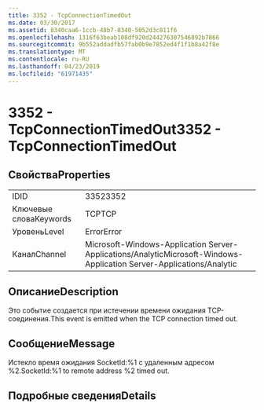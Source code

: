 ```yaml
---
title: 3352 - TcpConnectionTimedOut
ms.date: 03/30/2017
ms.assetid: 8340caa6-1ccb-48b7-8340-5052d3c811f6
ms.openlocfilehash: 1316f63beab108df920d244276307546892b7866
ms.sourcegitcommit: 9b552addadfb57fab0b9e7852ed4f1f1b8a42f8e
ms.translationtype: MT
ms.contentlocale: ru-RU
ms.lasthandoff: 04/23/2019
ms.locfileid: "61971435"
---
```

# <a name="3352---tcpconnectiontimedout"></a><span data-ttu-id="3f97e-102">3352 - TcpConnectionTimedOut</span><span class="sxs-lookup"><span data-stu-id="3f97e-102">3352 - TcpConnectionTimedOut</span></span>
## <a name="properties"></a><span data-ttu-id="3f97e-103">Свойства</span><span class="sxs-lookup"><span data-stu-id="3f97e-103">Properties</span></span>  
  
|||  
|-|-|  
|<span data-ttu-id="3f97e-104">ID</span><span class="sxs-lookup"><span data-stu-id="3f97e-104">ID</span></span>|<span data-ttu-id="3f97e-105">3352</span><span class="sxs-lookup"><span data-stu-id="3f97e-105">3352</span></span>|  
|<span data-ttu-id="3f97e-106">Ключевые слова</span><span class="sxs-lookup"><span data-stu-id="3f97e-106">Keywords</span></span>|<span data-ttu-id="3f97e-107">TCP</span><span class="sxs-lookup"><span data-stu-id="3f97e-107">TCP</span></span>|  
|<span data-ttu-id="3f97e-108">Уровень</span><span class="sxs-lookup"><span data-stu-id="3f97e-108">Level</span></span>|<span data-ttu-id="3f97e-109">Error</span><span class="sxs-lookup"><span data-stu-id="3f97e-109">Error</span></span>|  
|<span data-ttu-id="3f97e-110">Канал</span><span class="sxs-lookup"><span data-stu-id="3f97e-110">Channel</span></span>|<span data-ttu-id="3f97e-111">Microsoft-Windows-Application Server-Applications/Analytic</span><span class="sxs-lookup"><span data-stu-id="3f97e-111">Microsoft-Windows-Application Server-Applications/Analytic</span></span>|  
  
## <a name="description"></a><span data-ttu-id="3f97e-112">Описание</span><span class="sxs-lookup"><span data-stu-id="3f97e-112">Description</span></span>  
 <span data-ttu-id="3f97e-113">Это событие создается при истечении времени ожидания TCP-соединения.</span><span class="sxs-lookup"><span data-stu-id="3f97e-113">This event is emitted when the TCP connection timed out.</span></span>  
  
## <a name="message"></a><span data-ttu-id="3f97e-114">Сообщение</span><span class="sxs-lookup"><span data-stu-id="3f97e-114">Message</span></span>  
 <span data-ttu-id="3f97e-115">Истекло время ожидания SocketId:%1 с удаленным адресом %2.</span><span class="sxs-lookup"><span data-stu-id="3f97e-115">SocketId:%1 to remote address %2 timed out.</span></span>  
  
## <a name="details"></a><span data-ttu-id="3f97e-116">Подробные сведения</span><span class="sxs-lookup"><span data-stu-id="3f97e-116">Details</span></span>
